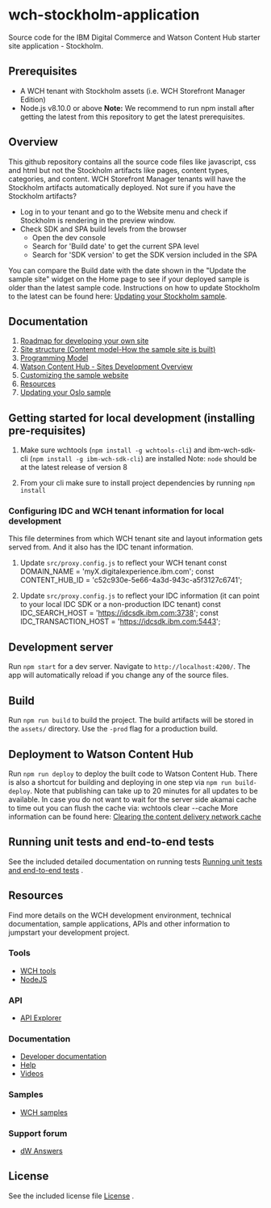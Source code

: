 # wch-stockholm-application
Source code for the IBM Digital Commerce and Watson Content Hub starter site application - Stockholm. 

## Prerequisites

* A WCH tenant with Stockholm assets (i.e. WCH Storefront Manager Edition)
* Node.js v8.10.0 or above
**Note:** We recommend to run npm install after getting the latest from this repository to get the latest prerequisites. 

## Overview
This github repository contains all the source code files like javascript, css and html but not the Stockholm artifacts like pages, content types, categories, and content.
WCH Storefront Manager tenants will have the Stockholm artifacts automatically deployed.
Not sure if you have the Stockholm artifacts? 

* Log in to your tenant and go to the Website menu and check if Stockholm is rendering in the preview window.
* Check SDK and SPA build levels from the browser
  * Open the dev console
  * Search for 'Build date' to get the current SPA level
  * Search for 'SDK version' to get the SDK version included in the SPA

You can compare the Build date with the date shown in the "Update the sample site" widget on the Home page to see if your deployed sample is older than the latest sample code.
Instructions on how to update Stockholm to the latest can be found here: [Updating your Stockholm sample](https://developer.ibm.com/customer-engagement/tutorials/updating-oslo-sample/).
  
## Documentation
1. [Roadmap for developing your own site](https://developer.ibm.com/customer-engagement/tutorials/roadmap-developing-your-own-website/#tocoverview)
2. [Site structure (Content model-How the sample site is built)](https://developer.ibm.com/customer-engagement/docs/wch/developing-your-own-website/content-model-oslo-website/)
3. [Programming Model](/doc/README-programming-model.md)
4. [Watson Content Hub - Sites Development Overview](https://ibm.box.com/s/0od1ta7hsmkxzl2i8y08o06zqwa0pzbq)
5. [Customizing the sample website](https://developer.ibm.com/customer-engagement/docs/wch/developing-your-own-website/customizing-sample-site/)
6. [Resources](#resources)
7. [Updating your Oslo sample](https://developer.ibm.com/customer-engagement/tutorials/updating-oslo-sample/)

## Getting started for local development (installing pre-requisites)
1. Make sure wchtools (`npm install -g wchtools-cli`) and ibm-wch-sdk-cli (`npm install -g ibm-wch-sdk-cli`) are installed
Note: `node` should be at the latest release of version 8

2. From your cli make sure to install project dependencies by running `npm install`

### Configuring IDC and WCH tenant information for local development

This file determines from which WCH tenant site and layout information gets served from. And it also has the IDC tenant information.

1. Update `src/proxy.config.js` to reflect your WCH tenant
const DOMAIN_NAME = 'myX.digitalexperience.ibm.com';
const CONTENT_HUB_ID = 'c52c930e-5e66-4a3d-943c-a5f3127c6741';

2. Update `src/proxy.config.js` to reflect your IDC information (it can point to your local IDC SDK or a non-production IDC tenant)
const IDC_SEARCH_HOST = 'https://idcsdk.ibm.com:3738';
const IDC_TRANSACTION_HOST = 'https://idcsdk.ibm.com:5443';

## Development server

Run `npm start` for a dev server. Navigate to `http://localhost:4200/`. The app
will automatically reload if you change any of the source files.


## Build

Run `npm run build` to build the project. The build artifacts will be stored in
the `assets/` directory. Use the `-prod` flag for a production build.

## Deployment to Watson Content Hub

Run `npm run deploy` to deploy the built code to Watson Content Hub. There is also a shortcut for building and deploying in one step via `npm run build-deploy`. Note that publishing can take up to 20 minutes for all updates to be available.
In case you do not want to wait for the server side akamai cache to time out you can flush the cache via:
wchtools clear --cache
More information can be found here: [Clearing the content delivery network cache](https://github.com/ibm-wch/wchtools-cli#clearing-the-watson-content-hub-content-delivery-network-cache)

## Running unit tests and end-to-end tests

See the included detailed documentation on running tests [Running unit tests and end-to-end tests](RunningTest-README.md) .


## Resources
Find more details on the WCH development environment, technical documentation, sample applications, APIs and other information to jumpstart your development project.
### Tools
* [WCH tools](https://github.com/ibm-wch/wchtools-cli)
* [NodeJS](https://developer.ibm.com/node/sdk/v6/)
### API
* [API Explorer](https://developer.ibm.com/api/view/id-618:title-IBM_Watson_Content_Hub_API)
### Documentation
* [Developer documentation](https://developer.ibm.com/customer-engagement/docs/wch/)
* [Help](https://www.ibm.com/support/knowledgecenter/SS3UMF/dch/welcome/dch_welcome.html) 
* [Videos](https://developer.ibm.com/customer-engagement/videos/category/watson-content-hub/)
### Samples
* [WCH samples](https://developer.ibm.com/customer-engagement/watson-content-hub/samples/)
### Support forum
* [dW Answers](https://developer.ibm.com/answers/smart-spaces/301/watson-content-hub.html)

## License

See the included license file [License](LICENSE) .
